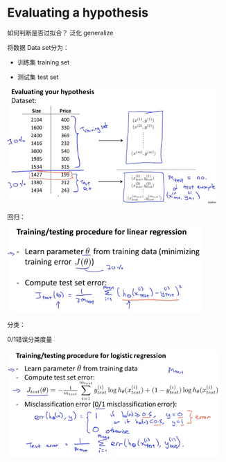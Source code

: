 # Evaluating a hypothesis

如何判断是否过拟合？  泛化 generalize

将数据 Data set分为：

* 训练集 training set

* 测试集 test set

![1620610258741](..\image\1620610258741.png)

回归：

![1620610371255](..\image\1620610371255.png)

分类：

0/1错误分类度量

![1620610604282](..\image\1620610604282.png)

